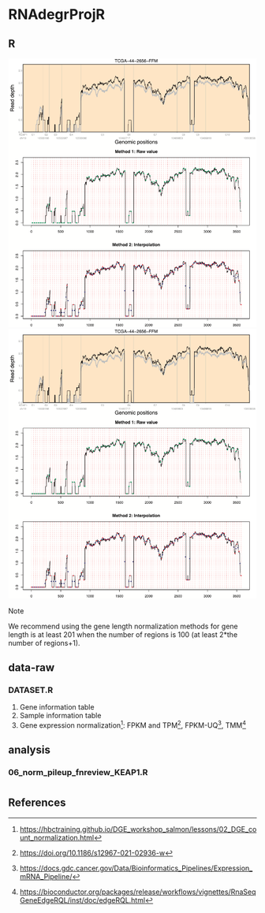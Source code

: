 # RNAdegrProjR

## R
![alt text](https://github.com/hyochoi/RNAdegrProjR/blob/main/images/norm_pileup_methods2.png?raw=true)
![ezcv logo](https://github.com/hyochoi/RNAdegrProjR/blob/main/images/norm_pileup_methods2.png?raw=true)
> [!NOTE]
> We recommend using the gene length normalization methods for gene length is at least 201 when the number of regions is 100 (at least 2*the number of regions+1).


## data-raw
### DATASET.R
1. Gene information table
1. Sample information table
1. Gene expression normalization[^1]: FPKM and TPM[^2], FPKM-UQ[^3], TMM[^4]
[^1]: https://hbctraining.github.io/DGE_workshop_salmon/lessons/02_DGE_count_normalization.html
[^2]: https://doi.org/10.1186/s12967-021-02936-w
[^3]: https://docs.gdc.cancer.gov/Data/Bioinformatics_Pipelines/Expression_mRNA_Pipeline/
[^4]: https://bioconductor.org/packages/release/workflows/vignettes/RnaSeqGeneEdgeRQL/inst/doc/edgeRQL.html


## analysis
### 06_norm_pileup_fnreview_KEAP1.R
#


## References
